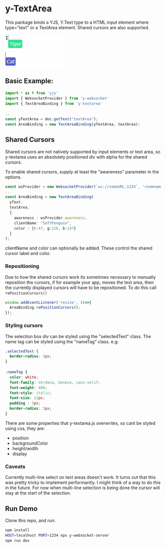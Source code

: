 # y-TextArea

This package binds a YJS, Y.Text type to a HTML input element where type="text" or a TextArea element. Shared cursors are also supported. 

![](demo.gif)

## Basic Example: 

```js
import * as Y from 'yjs'
import { WebsocketProvider } from 'y-websocket'
import { TextAreaBinding } from 'y-textarea'

..
const yTextArea = doc.getText("textArea");
const AreaBinding = new TextAreaBinding(yTextArea, textArea);

```

## Shared Cursors

Shared cursors are not natively supported by input elements or text area, so y-textarea uses an absolutely positioned div with alpha for the shared cursors.

To enable shared cursors, supply at least the "awareness" parameter in the options.

```typescript
const wsProvider = new WebsocketProvider(`ws://someURL:1234`, 'roomname', doc)
...
const AreaBinding = new TextAreaBinding(
  yText,
  textArea,
  {
    awareness : wsProvider.awareness,
    clientName: "SoftPenguin",
    color : {r:47, g:226, b:147}
  }
);
```
clientName and color can optionally be added. These control the shared cursor label and color.


### Repositioning
Due to how the shared cursors work its sometimes necessary to manually reposition the cursors, if for example your app, moves the text area, then the currently displayed cursors will have to be repositioned. To do this call `rePositionCursors()` 

``` typescript
window.addEventListener('resize', ()=>{
  AreaBinding.rePositionCursors();
});
```

### Styling cursors

The selection box div can be styled using the "selectedText" class. The name tag can be styled using the "nameTag" class. e.g:

```css
.selectedText {
  border-radius: 2px;
}

.nameTag {
  color: white;
  font-family: Verdana, Geneva, sans-serif;
  font-weight: 400;
  font-style: italic;
  font-size: 12px;
  padding : 3px;
  border-radius: 3px;
}
```

There are some properties that y-textarea.js overwrites, so cant be styled using css, they are: 
- position
- backgroundColor
- height/width
- display

### Caveats
Currently multi-line select on text areas doesn't work. It turns out that this was pretty tricky to implement performantly. I might think of a way to do this in the future. For now when multi-line selection is being done the cursor will stay at the start of the selection. 

## Run Demo
Clone this repo, and run:
```bash
npm install
HOST=localhost PORT=1234 npx y-websocket-server
npm run dev
```



